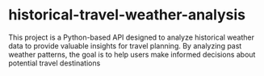 # historical-travel-weather-analysis
This project is a Python-based API designed to analyze historical weather data to provide valuable insights for travel planning. By analyzing past weather patterns, the goal is to help users make informed decisions about potential travel destinations
